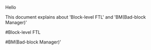 Hello

This document explains about 'Block-level FTL' and 'BM(Bad-block Manager)'


#Block-level FTL





#BM(Bad-block Manager)'


